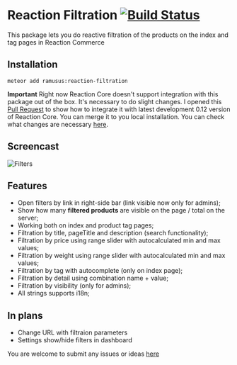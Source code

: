 Reaction Filtration [![Build Status](https://travis-ci.org/ramusus/reaction-filtration.png?branch=master)](https://travis-ci.org/ramusus/reaction-filtration)
===================

This package lets you do reactive filtration of the products on the index and tag pages in Reaction Commerce 

Installation
------------

    meteor add ramusus:reaction-filtration

**Important** Right now Reaction Core doesn't support integration with this package out of the box. It's necessary to do 
slight changes. I opened this [Pull Request](https://github.com/reactioncommerce/reaction/pull/963) 
to show how to integrate it with latest development 0.12 version of Reaction Core. You can merge it to you local 
installation. You can check what changes are necessary 
[here](https://github.com/reactioncommerce/reaction/pull/963/files).

Screencast
----------

![Filters]()

Features
--------

* Open filters by link in right-side bar (link visible now only for admins);
* Show how many **filtered products** are visible on the page / total on the server;
* Working both on index and product tag pages;
* Filtration by title, pageTitle and description (search functionality);
* Filtration by price using range slider with autocalculated min and max values;
* Filtration by weight using range slider with autocalculated min and max values;
* Filtration by tag with autocomplete (only on index page);
* Filtration by detail using combination name + value;
* Filtration by visibility (only for admins);
* All strings supports i18n; 

In plans
--------

* Change URL with filtraion parameters
* Settings show/hide filters in dashboard

You are welcome to submit any issues or ideas [here](https://github.com/ramusus/reaction-filtration/issues/)
